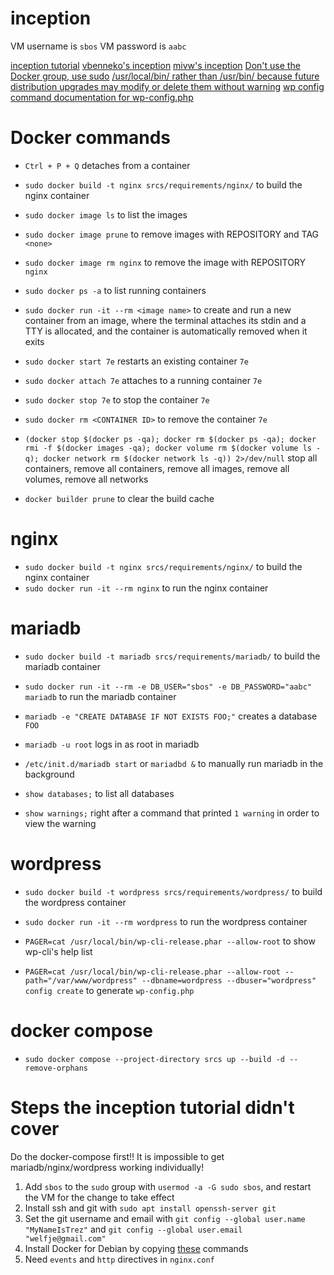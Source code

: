 # inception

VM username is `sbos`
VM password is `aabc`

[inception tutorial](https://tuto.grademe.fr/inception/#)
[vbenneko's inception](https://github.com/adfhjl/Inception)
[mivw's inception](https://github.com/42-mvan-wij/Inception/blob/master/srcs/docker-compose.yml)
[Don't use the Docker group, use sudo](https://fosterelli.co/privilege-escalation-via-docker.html)
[/usr/local/bin/ rather than /usr/bin/ because future distribution upgrades may modify or delete them without warning](https://unix.stackexchange.com/a/8658)
[wp config command documentation for wp-config.php](https://github.com/wp-cli/config-command)

# Docker commands

- `Ctrl + P + Q` detaches from a container

- `sudo docker build -t nginx srcs/requirements/nginx/` to build the nginx container
- `sudo docker image ls` to list the images
- `sudo docker image prune` to remove images with REPOSITORY and TAG `<none>`
- `sudo docker image rm nginx` to remove the image with REPOSITORY `nginx`
- `sudo docker ps -a` to list running containers
- `sudo docker run -it --rm <image name>` to create and run a new container from an image, where the terminal attaches its stdin and a TTY is allocated, and the container is automatically removed when it exits
- `sudo docker start 7e` restarts an existing container `7e`
- `sudo docker attach 7e` attaches to a running container `7e`
- `sudo docker stop 7e` to stop the container `7e`
- `sudo docker rm <CONTAINER ID>` to remove the container `7e`
- `(docker stop $(docker ps -qa); docker rm $(docker ps -qa); docker rmi -f $(docker images -qa); docker volume rm $(docker volume ls -q); docker network rm $(docker network ls -q)) 2>/dev/null` stop all containers, remove all containers, remove all images, remove all volumes, remove all networks
- `docker builder prune` to clear the build cache

# nginx

- `sudo docker build -t nginx srcs/requirements/nginx/` to build the nginx container
- `sudo docker run -it --rm nginx` to run the nginx container

# mariadb

- `sudo docker build -t mariadb srcs/requirements/mariadb/` to build the mariadb container
- `sudo docker run -it --rm -e DB_USER="sbos" -e DB_PASSWORD="aabc" mariadb` to run the mariadb container

- `mariadb -e "CREATE DATABASE IF NOT EXISTS FOO;"` creates a database `FOO`
- `mariadb -u root` logs in as root in mariadb
- `/etc/init.d/mariadb start` or `mariadbd &` to manually run mariadb in the background
- `show databases;` to list all databases
- `show warnings;` right after a command that printed `1 warning` in order to view the warning

# wordpress

- `sudo docker build -t wordpress srcs/requirements/wordpress/` to build the wordpress container
- `sudo docker run -it --rm wordpress` to run the wordpress container

- `PAGER=cat /usr/local/bin/wp-cli-release.phar --allow-root` to show wp-cli's help list
- `PAGER=cat /usr/local/bin/wp-cli-release.phar --allow-root --path="/var/www/wordpress" --dbname=wordpress --dbuser="wordpress" config create` to generate `wp-config.php`

# docker compose

- `sudo docker compose --project-directory srcs up --build -d --remove-orphans`

# Steps the inception tutorial didn't cover

Do the docker-compose first!! It is impossible to get mariadb/nginx/wordpress working individually!

1. Add `sbos` to the `sudo` group with `usermod -a -G sudo sbos`, and restart the VM for the change to take effect
2. Install ssh and git with `sudo apt install openssh-server git`
3. Set the git username and email with `git config --global user.name "MyNameIsTrez"` and `git config --global user.email "welfje@gmail.com"`
4. Install Docker for Debian by copying [these](https://docs.docker.com/engine/install/debian/) commands
5. Need `events` and `http` directives in `nginx.conf`
